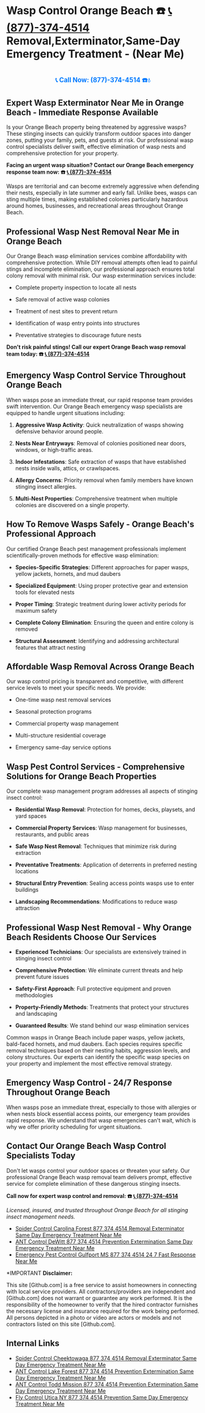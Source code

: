 # Wasp Control Orange Beach ☎️ [📞 (877)-374-4514](https://pest-control-4514.netlify.app) Removal,Exterminator,Same-Day Emergency Treatment - (Near Me) 
# 

<p align="center" style="font-size: 1.2em; font-weight: bold; margin: 20px 0;">
  <a href="https://pest-control-4514.netlify.app" target="_blank" style="color: #007BFF; text-decoration: none;">📞 Call Now: (877)-374-4514 ☎️💧</a>
</p>

## Expert Wasp Exterminator Near Me in Orange Beach - Immediate Response Available

Is your Orange Beach property being threatened by aggressive wasps? These stinging insects can quickly transform outdoor spaces into danger zones, putting your family, pets, and guests at risk. Our professional wasp control specialists deliver swift, effective elimination of wasp nests and comprehensive protection for your property.

**Facing an urgent wasp situation? Contact our Orange Beach emergency response team now: ☎️ [📞 (877)-374-4514](https://pest-control-4514.netlify.app)**

Wasps are territorial and can become extremely aggressive when defending their nests, especially in late summer and early fall. Unlike bees, wasps can sting multiple times, making established colonies particularly hazardous around homes, businesses, and recreational areas throughout Orange Beach.

## Professional Wasp Nest Removal Near Me in Orange Beach

Our Orange Beach wasp elimination services combine affordability with comprehensive protection. While DIY removal attempts often lead to painful stings and incomplete elimination, our professional approach ensures total colony removal with minimal risk. Our wasp extermination services include:

- Complete property inspection to locate all nests

- Safe removal of active wasp colonies

- Treatment of nest sites to prevent return

- Identification of wasp entry points into structures

- Preventative strategies to discourage future nests

**Don't risk painful stings! Call our expert Orange Beach wasp removal team today: ☎️ [📞 (877)-374-4514](https://pest-control-4514.netlify.app)**

## Emergency Wasp Control Service Throughout Orange Beach

When wasps pose an immediate threat, our rapid response team provides swift intervention. Our Orange Beach emergency wasp specialists are equipped to handle urgent situations including:

1. **Aggressive Wasp Activity**: Quick neutralization of wasps showing defensive behavior around people.

2. **Nests Near Entryways**: Removal of colonies positioned near doors, windows, or high-traffic areas.

3. **Indoor Infestations**: Safe extraction of wasps that have established nests inside walls, attics, or crawlspaces.

4. **Allergy Concerns**: Priority removal when family members have known stinging insect allergies.

5. **Multi-Nest Properties**: Comprehensive treatment when multiple colonies are discovered on a single property.

## How To Remove Wasps Safely - Orange Beach's Professional Approach

Our certified Orange Beach pest management professionals implement scientifically-proven methods for effective wasp elimination:

- **Species-Specific Strategies**: Different approaches for paper wasps, yellow jackets, hornets, and mud daubers

- **Specialized Equipment**: Using proper protective gear and extension tools for elevated nests

- **Proper Timing**: Strategic treatment during lower activity periods for maximum safety

- **Complete Colony Elimination**: Ensuring the queen and entire colony is removed

- **Structural Assessment**: Identifying and addressing architectural features that attract nesting

## Affordable Wasp Removal Across Orange Beach

Our wasp control pricing is transparent and competitive, with different service levels to meet your specific needs. We provide:

- One-time wasp nest removal services

- Seasonal protection programs

- Commercial property wasp management

- Multi-structure residential coverage

- Emergency same-day service options

## Wasp Pest Control Services - Comprehensive Solutions for Orange Beach Properties

Our complete wasp management program addresses all aspects of stinging insect control:

- **Residential Wasp Removal**: Protection for homes, decks, playsets, and yard spaces

- **Commercial Property Services**: Wasp management for businesses, restaurants, and public areas

- **Safe Wasp Nest Removal**: Techniques that minimize risk during extraction

- **Preventative Treatments**: Application of deterrents in preferred nesting locations

- **Structural Entry Prevention**: Sealing access points wasps use to enter buildings

- **Landscaping Recommendations**: Modifications to reduce wasp attraction

## Professional Wasp Nest Removal - Why Orange Beach Residents Choose Our Services

- **Experienced Technicians**: Our specialists are extensively trained in stinging insect control

- **Comprehensive Protection**: We eliminate current threats and help prevent future issues

- **Safety-First Approach**: Full protective equipment and proven methodologies

- **Property-Friendly Methods**: Treatments that protect your structures and landscaping

- **Guaranteed Results**: We stand behind our wasp elimination services

Common wasps in Orange Beach include paper wasps, yellow jackets, bald-faced hornets, and mud daubers. Each species requires specific removal techniques based on their nesting habits, aggression levels, and colony structures. Our experts can identify the specific wasp species on your property and implement the most effective removal strategy.

## Emergency Wasp Control - 24/7 Response Throughout Orange Beach

When wasps pose an immediate threat, especially to those with allergies or when nests block essential access points, our emergency team provides rapid response. We understand that wasp emergencies can't wait, which is why we offer priority scheduling for urgent situations.

## Contact Our Orange Beach Wasp Control Specialists Today

Don't let wasps control your outdoor spaces or threaten your safety. Our professional Orange Beach wasp removal team delivers prompt, effective service for complete elimination of these dangerous stinging insects.

**Call now for expert wasp control and removal: ☎️ [📞 (877)-374-4514](https://pest-control-4514.netlify.app)**

*Licensed, insured, and trusted throughout Orange Beach for all stinging insect management needs.*


- [Spider Control Carolina Forest 877 374 4514 Removal Exterminator Same Day Emergency Treatment Near Me](https://github.com/allyoucaneatsushiin/pest-control/blob/main/Spider-Control-Carolina-Forest-877-374-4514-Removal-Exterminator-Same-Day-Emergency-Treatment-Near-Me.md)
- [ANT Control DeWitt 877 374 4514 Prevention Extermination Same Day Emergency Treatment Near Me](https://github.com/allyoucaneatsushiin/pest-control/blob/main/ANT-Control-DeWitt-877-374-4514-Prevention-Extermination-Same-Day-Emergency-Treatment-Near-Me.md)
- [Emergency Pest Control Gulfport MS 877 374 4514 24 7 Fast Response Near Me](https://github.com/allyoucaneatsushiin/pest-control/blob/main/Emergency-Pest-Control-Gulfport-MS-877-374-4514-24-7-Fast-Response-Near-Me.md)


*IMPORTANT **Disclaimer:**  

This site [Github.com] is a free service to assist homeowners in connecting with local service providers. All contractors/providers are independent and [Github.com] does not warrant or guarantee any work performed. It is the responsibility of the homeowner to verify that the hired contractor furnishes the necessary license and insurance required for the work being performed. All persons depicted in a photo or video are actors or models and not contractors listed on this site [Github.com].


## Internal Links
- [Spider Control Cheektowaga 877 374 4514 Removal Exterminator Same Day Emergency Treatment Near Me](https://github.com/allyoucaneatsushiin/pest-control/blob/main/Spider-Control-Cheektowaga-877-374-4514-Removal-Exterminator-Same-Day-Emergency-Treatment-Near-Me.md)
- [ANT Control Lake Forest 877 374 4514 Prevention Extermination Same Day Emergency Treatment Near Me](https://github.com/allyoucaneatsushiin/pest-control/blob/main/ANT-Control-Lake-Forest-877-374-4514-Prevention-Extermination-Same-Day-Emergency-Treatment-Near-Me.md)
- [ANT Control Todd Mission 877 374 4514 Prevention Extermination Same Day Emergency Treatment Near Me](https://github.com/allyoucaneatsushiin/pest-control/blob/main/ANT-Control-Todd-Mission-877-374-4514-Prevention-Extermination-Same-Day-Emergency-Treatment-Near-Me.md)
- [Fly Control Utica NY 877 374 4514 Prevention Same Day Emergency Treatment Near Me](https://github.com/allyoucaneatsushiin/pest-control/blob/main/Fly-Control-Utica-NY-877-374-4514-Prevention-Same-Day-Emergency-Treatment-Near-Me.md)
